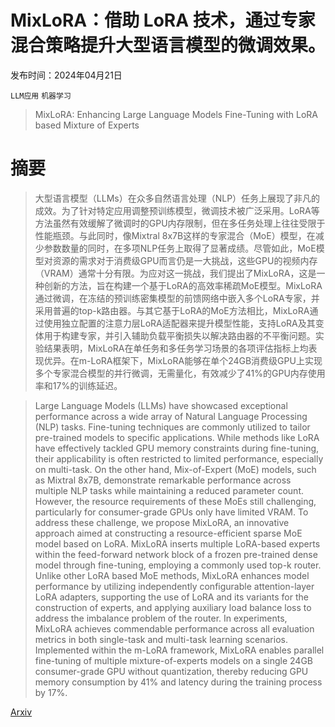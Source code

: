 # MixLoRA：借助 LoRA 技术，通过专家混合策略提升大型语言模型的微调效果。

发布时间：2024年04月21日

`LLM应用` `机器学习`

> MixLoRA: Enhancing Large Language Models Fine-Tuning with LoRA based Mixture of Experts

# 摘要

> 大型语言模型（LLMs）在众多自然语言处理（NLP）任务上展现了非凡的成效。为了针对特定应用调整预训练模型，微调技术被广泛采用。LoRA等方法虽然有效缓解了微调时的GPU内存限制，但在多任务处理上往往受限于性能瓶颈。与此同时，像Mixtral 8x7B这样的专家混合（MoE）模型，在减少参数数量的同时，在多项NLP任务上取得了显著成绩。尽管如此，MoE模型对资源的需求对于消费级GPU而言仍是一大挑战，这些GPU的视频内存（VRAM）通常十分有限。为应对这一挑战，我们提出了MixLoRA，这是一种创新的方法，旨在构建一个基于LoRA的高效率稀疏MoE模型。MixLoRA通过微调，在冻结的预训练密集模型的前馈网络中嵌入多个LoRA专家，并采用普遍的top-k路由器。与其它基于LoRA的MoE方法相比，MixLoRA通过使用独立配置的注意力层LoRA适配器来提升模型性能，支持LoRA及其变体用于构建专家，并引入辅助负载平衡损失以解决路由器的不平衡问题。实验结果表明，MixLoRA在单任务和多任务学习场景的各项评估指标上均表现优异。在m-LoRA框架下，MixLoRA能够在单个24GB消费级GPU上实现多个专家混合模型的并行微调，无需量化，有效减少了41%的GPU内存使用率和17%的训练延迟。

> Large Language Models (LLMs) have showcased exceptional performance across a wide array of Natural Language Processing (NLP) tasks. Fine-tuning techniques are commonly utilized to tailor pre-trained models to specific applications. While methods like LoRA have effectively tackled GPU memory constraints during fine-tuning, their applicability is often restricted to limited performance, especially on multi-task. On the other hand, Mix-of-Expert (MoE) models, such as Mixtral 8x7B, demonstrate remarkable performance across multiple NLP tasks while maintaining a reduced parameter count. However, the resource requirements of these MoEs still challenging, particularly for consumer-grade GPUs only have limited VRAM. To address these challenge, we propose MixLoRA, an innovative approach aimed at constructing a resource-efficient sparse MoE model based on LoRA. MixLoRA inserts multiple LoRA-based experts within the feed-forward network block of a frozen pre-trained dense model through fine-tuning, employing a commonly used top-k router. Unlike other LoRA based MoE methods, MixLoRA enhances model performance by utilizing independently configurable attention-layer LoRA adapters, supporting the use of LoRA and its variants for the construction of experts, and applying auxiliary load balance loss to address the imbalance problem of the router. In experiments, MixLoRA achieves commendable performance across all evaluation metrics in both single-task and multi-task learning scenarios. Implemented within the m-LoRA framework, MixLoRA enables parallel fine-tuning of multiple mixture-of-experts models on a single 24GB consumer-grade GPU without quantization, thereby reducing GPU memory consumption by 41\% and latency during the training process by 17\%.

[Arxiv](https://arxiv.org/abs/2404.15159)